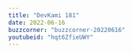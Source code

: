 ```yaml
---
title: "DevKami 181"
date: 2022-06-16
buzzcorner: "buzzcorner-20220616"
youtubeid: "hqt6ZfieUWY"
---
```

